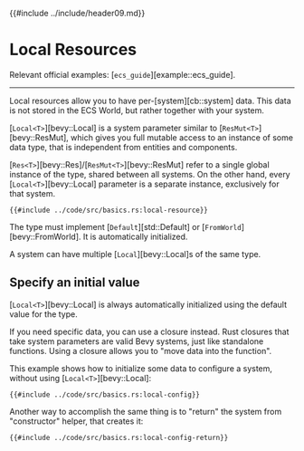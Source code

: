 {{#include ../include/header09.md}}

# Local Resources

Relevant official examples:
[`ecs_guide`][example::ecs_guide].

---

Local resources allow you to have per-[system][cb::system] data. This data
is not stored in the ECS World, but rather together with your system.

[`Local<T>`][bevy::Local] is a system parameter similar to
[`ResMut<T>`][bevy::ResMut], which gives you full mutable access to an
instance of some data type, that is independent from entities and components.

[`Res<T>`][bevy::Res]/[`ResMut<T>`][bevy::ResMut] refer to a single global
instance of the type, shared between all systems. On the other hand, every
[`Local<T>`][bevy::Local] parameter is a separate instance, exclusively for
that system.

```rust,no_run,noplayground
{{#include ../code/src/basics.rs:local-resource}}
```

The type must implement [`Default`][std::Default] or
[`FromWorld`][bevy::FromWorld]. It is automatically initialized.

A system can have multiple [`Local`][bevy::Local]s of the same type.

## Specify an initial value

[`Local<T>`][bevy::Local] is always automatically initialized using the
default value for the type.

If you need specific data, you can use a closure instead. Rust closures
that take system parameters are valid Bevy systems, just like standalone
functions. Using a closure allows you to "move data into the function".

This example shows how to initialize some data to configure a system,
without using [`Local<T>`][bevy::Local]:

```rust,no_run,noplayground
{{#include ../code/src/basics.rs:local-config}}
```

Another way to accomplish the same thing is to "return" the system
from "constructor" helper, that creates it:

```rust,no_run,noplayground
{{#include ../code/src/basics.rs:local-config-return}}
```
